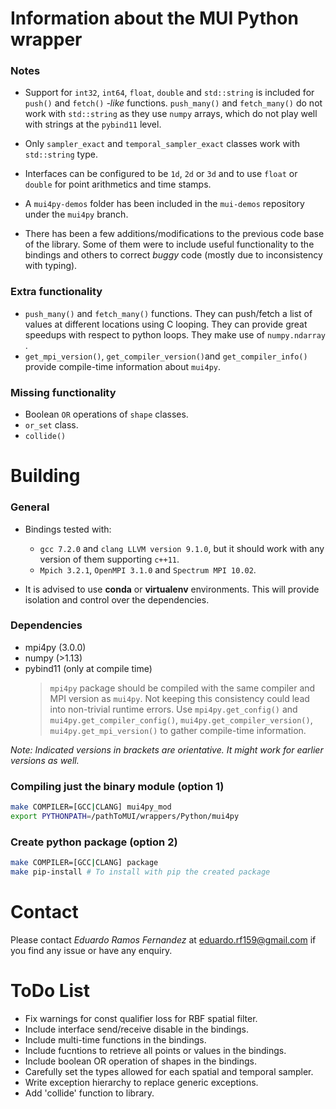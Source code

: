 # Information about the MUI Python wrapper
### Notes
- Support for `int32`, `int64`, `float`, `double` and `std::string`  is included for  `push()` and `fetch()`   *-like* functions. `push_many()` and `fetch_many()` do not work with `std::string` as they use `numpy` arrays, which  do not play well with strings at the `pybind11` level.

- Only `sampler_exact` and `temporal_sampler_exact` classes work with `std::string` type.
- Interfaces can be configured to be `1d`, `2d` or  `3d` and to use  `float` or `double` for point arithmetics and time stamps.
- A `mui4py-demos` folder has been included in the `mui-demos` repository under the `mui4py` branch.
- There has been a few additions/modifications to the previous code base of the library. Some of them were to include useful functionality to the bindings and others to correct *buggy* code (mostly due to inconsistency with typing).

### Extra functionality
- `push_many()` and `fetch_many()` functions. They can push/fetch a list of values at different locations using C looping. They can provide great speedups with respect to python loops. They make use of `numpy.ndarray` .
- `get_mpi_version()`, `get_compiler_version()`and `get_compiler_info()` provide compile-time information about `mui4py`.

### Missing functionality
- Boolean `OR` operations of `shape` classes.
- `or_set` class.
- `collide()`

# Building
### General

- Bindings tested with:
	- `gcc 7.2.0` and `clang LLVM version 9.1.0`, but it should work with any version of them supporting `c++11`.
	- `Mpich 3.2.1`, `OpenMPI 3.1.0` and `Spectrum MPI 10.02`.

- It is advised to use **conda** or **virtualenv** environments. This will provide isolation and control over the dependencies.

### Dependencies
- mpi4py (3.0.0)
- numpy (>1.13)
- pybind11 (only at compile time)
	> `mpi4py`  package should be compiled with the same compiler and MPI version as `mui4py`. Not keeping this consistency could lead into non-trivial runtime errors. Use `mpi4py.get_config()` and `mui4py.get_compiler_config()`, `mui4py.get_compiler_version()`, `mui4py.get_mpi_version()` to gather compile-time information.

*Note: Indicated versions in brackets are orientative. It might work for earlier versions as well.* 

### Compiling  just the binary module (option 1)

``` bash
make COMPILER=[GCC|CLANG] mui4py_mod
export PYTHONPATH=/pathToMUI/wrappers/Python/mui4py
```

### Create python package (option 2)
``` bash
make COMPILER=[GCC|CLANG] package
make pip-install # To install with pip the created package
```
# Contact

Please contact *Eduardo Ramos Fernandez* at eduardo.rf159@gmail.com if you find any issue or have any enquiry.

# ToDo List

- Fix warnings for const qualifier loss for RBF spatial filter.
- Include interface send/receive disable in the bindings.
- Include multi-time functions in the bindings.
- Include fucntions to retrieve all points or values in the bindings. 
- Include boolean OR operation of shapes in the bindings.
- Carefully set the types allowed for each spatial and temporal sampler.
- Write exception hierarchy to replace generic exceptions.
- Add 'collide' function to library.
